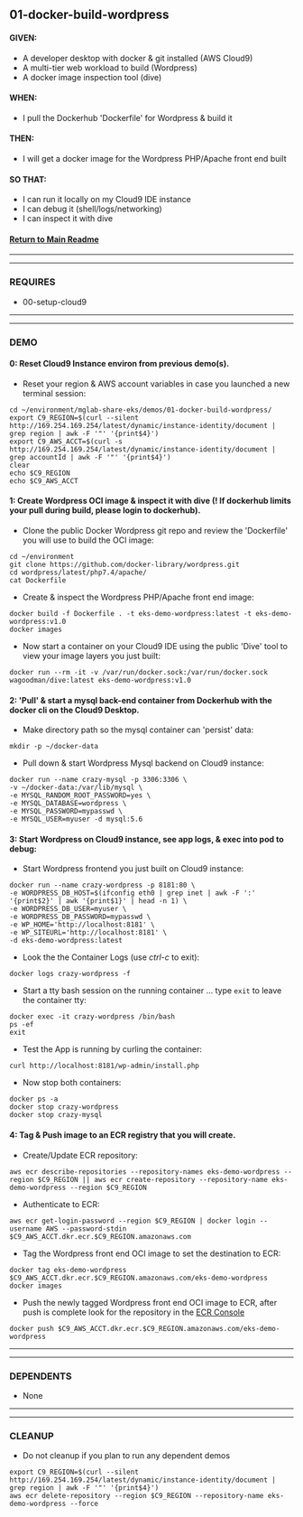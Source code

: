 ## 01-docker-build-wordpress
#### GIVEN:
  - A developer desktop with docker & git installed (AWS Cloud9)
  - A multi-tier web workload to build (Wordpress)
  - A docker image inspection tool (dive)

#### WHEN:
  - I pull the Dockerhub 'Dockerfile' for Wordpress & build it

#### THEN:
  - I will get a docker image for the Wordpress PHP/Apache front end built

#### SO THAT:
  - I can run it locally on my Cloud9 IDE instance
  - I can debug it (shell/logs/networking)
  - I can inspect it with dive

#### [Return to Main Readme](https://github.com/virtmerlin/mglab-share-eks#demos)

---------------------------------------------------------------
---------------------------------------------------------------
### REQUIRES
- 00-setup-cloud9

---------------------------------------------------------------
---------------------------------------------------------------
### DEMO

#### 0: Reset Cloud9 Instance environ from previous demo(s).
- Reset your region & AWS account variables in case you launched a new terminal session:
```
cd ~/environment/mglab-share-eks/demos/01-docker-build-wordpress/
export C9_REGION=$(curl --silent http://169.254.169.254/latest/dynamic/instance-identity/document |  grep region | awk -F '"' '{print$4}')
export C9_AWS_ACCT=$(curl -s http://169.254.169.254/latest/dynamic/instance-identity/document | grep accountId | awk -F '"' '{print$4}')
clear
echo $C9_REGION
echo $C9_AWS_ACCT
```

#### 1: Create Wordpress OCI image & inspect it with dive (! If dockerhub limits your pull during build, please login to dockerhub).
- Clone the public Docker Wordpress git repo and review the 'Dockerfile' you will use to build the OCI image:
```
cd ~/environment
git clone https://github.com/docker-library/wordpress.git
cd wordpress/latest/php7.4/apache/
cat Dockerfile
```
- Create & inspect the Wordpress PHP/Apache front end image:
```
docker build -f Dockerfile . -t eks-demo-wordpress:latest -t eks-demo-wordpress:v1.0
docker images
```
- Now start a container on your Cloud9 IDE using the public 'Dive' tool to view your image layers you just built:
```
docker run --rm -it -v /var/run/docker.sock:/var/run/docker.sock wagoodman/dive:latest eks-demo-wordpress:v1.0
```

#### 2: 'Pull' & start a mysql back-end container from Dockerhub with the docker cli on the Cloud9 Desktop.
- Make directory path so the mysql container can 'persist' data:
```
mkdir -p ~/docker-data
```
- Pull down & start Wordpress Mysql backend on Cloud9 instance:
```
docker run --name crazy-mysql -p 3306:3306 \
-v ~/docker-data:/var/lib/mysql \
-e MYSQL_RANDOM_ROOT_PASSWORD=yes \
-e MYSQL_DATABASE=wordpress \
-e MYSQL_PASSWORD=mypasswd \
-e MYSQL_USER=myuser -d mysql:5.6
```

#### 3: Start Wordpress on Cloud9 instance, see app logs, & exec into pod to debug:
- Start Wordpress frontend you just built on Cloud9 instance:
```
docker run --name crazy-wordpress -p 8181:80 \
-e WORDPRESS_DB_HOST=$(ifconfig eth0 | grep inet | awk -F ':' '{print$2}' | awk '{print$1}' | head -n 1) \
-e WORDPRESS_DB_USER=myuser \
-e WORDPRESS_DB_PASSWORD=mypasswd \
-e WP_HOME='http://localhost:8181' \
-e WP_SITEURL='http://localhost:8181' \
-d eks-demo-wordpress:latest
```
- Look the the Container Logs (use _ctrl-c_ to exit):
```
docker logs crazy-wordpress -f
```
- Start a tty bash session on the running container ... type `exit` to leave the container tty:
```
docker exec -it crazy-wordpress /bin/bash
ps -ef
exit
```
- Test the App is running by curling the container:
```
curl http://localhost:8181/wp-admin/install.php
```
- Now stop both containers:
```
docker ps -a
docker stop crazy-wordpress
docker stop crazy-mysql
```

#### 4: Tag & Push image to an ECR registry that you will create.
- Create/Update ECR repository:
```
aws ecr describe-repositories --repository-names eks-demo-wordpress --region $C9_REGION || aws ecr create-repository --repository-name eks-demo-wordpress --region $C9_REGION
```
- Authenticate to ECR:
```
aws ecr get-login-password --region $C9_REGION | docker login --username AWS --password-stdin $C9_AWS_ACCT.dkr.ecr.$C9_REGION.amazonaws.com
```
- Tag the Wordpress front end OCI image to set the destination to ECR:
```
docker tag eks-demo-wordpress $C9_AWS_ACCT.dkr.ecr.$C9_REGION.amazonaws.com/eks-demo-wordpress
docker images
```
- Push the newly tagged Wordpress front end OCI image to ECR, after push is complete look for the repository in the [ECR Console](https://console.aws.amazon.com/ecr/repositories)
```
docker push $C9_AWS_ACCT.dkr.ecr.$C9_REGION.amazonaws.com/eks-demo-wordpress
```

---------------------------------------------------------------
---------------------------------------------------------------
### DEPENDENTS
- None

---------------------------------------------------------------
---------------------------------------------------------------
### CLEANUP
- Do not cleanup if you plan to run any dependent demos
```
export C9_REGION=$(curl --silent http://169.254.169.254/latest/dynamic/instance-identity/document |  grep region | awk -F '"' '{print$4}')
aws ecr delete-repository --region $C9_REGION --repository-name eks-demo-wordpress --force
```
